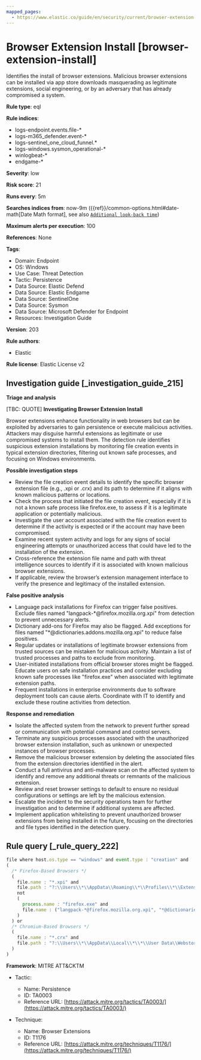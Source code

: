 ```yaml
---
mapped_pages:
  - https://www.elastic.co/guide/en/security/current/browser-extension-install.html
---
```


# Browser Extension Install [browser-extension-install]

Identifies the install of browser extensions. Malicious browser extensions can be installed via app store downloads masquerading as legitimate extensions, social engineering, or by an adversary that has already compromised a system.

**Rule type**: eql

**Rule indices**:

* logs-endpoint.events.file-*
* logs-m365_defender.event-*
* logs-sentinel_one_cloud_funnel.*
* logs-windows.sysmon_operational-*
* winlogbeat-*
* endgame-*

**Severity**: low

**Risk score**: 21

**Runs every**: 5m

**Searches indices from**: now-9m ({{ref}}/common-options.html#date-math[Date Math format], see also [`Additional look-back time`](docs-content://solutions/security/detect-and-alert/create-detection-rule.md#rule-schedule))

**Maximum alerts per execution**: 100

**References**: None

**Tags**:

* Domain: Endpoint
* OS: Windows
* Use Case: Threat Detection
* Tactic: Persistence
* Data Source: Elastic Defend
* Data Source: Elastic Endgame
* Data Source: SentinelOne
* Data Source: Sysmon
* Data Source: Microsoft Defender for Endpoint
* Resources: Investigation Guide

**Version**: 203

**Rule authors**:

* Elastic

**Rule license**: Elastic License v2

## Investigation guide [_investigation_guide_215]

**Triage and analysis**

[TBC: QUOTE]
**Investigating Browser Extension Install**

Browser extensions enhance functionality in web browsers but can be exploited by adversaries to gain persistence or execute malicious activities. Attackers may disguise harmful extensions as legitimate or use compromised systems to install them. The detection rule identifies suspicious extension installations by monitoring file creation events in typical extension directories, filtering out known safe processes, and focusing on Windows environments.

**Possible investigation steps**

* Review the file creation event details to identify the specific browser extension file (e.g., .xpi or .crx) and its path to determine if it aligns with known malicious patterns or locations.
* Check the process that initiated the file creation event, especially if it is not a known safe process like firefox.exe, to assess if it is a legitimate application or potentially malicious.
* Investigate the user account associated with the file creation event to determine if the activity is expected or if the account may have been compromised.
* Examine recent system activity and logs for any signs of social engineering attempts or unauthorized access that could have led to the installation of the extension.
* Cross-reference the extension file name and path with threat intelligence sources to identify if it is associated with known malicious browser extensions.
* If applicable, review the browser’s extension management interface to verify the presence and legitimacy of the installed extension.

**False positive analysis**

* Language pack installations for Firefox can trigger false positives. Exclude files named "langpack-*@firefox.mozilla.org.xpi" from detection to prevent unnecessary alerts.
* Dictionary add-ons for Firefox may also be flagged. Add exceptions for files named "*@dictionaries.addons.mozilla.org.xpi" to reduce false positives.
* Regular updates or installations of legitimate browser extensions from trusted sources can be mistaken for malicious activity. Maintain a list of trusted processes and paths to exclude from monitoring.
* User-initiated installations from official browser stores might be flagged. Educate users on safe installation practices and consider excluding known safe processes like "firefox.exe" when associated with legitimate extension paths.
* Frequent installations in enterprise environments due to software deployment tools can cause alerts. Coordinate with IT to identify and exclude these routine activities from detection.

**Response and remediation**

* Isolate the affected system from the network to prevent further spread or communication with potential command and control servers.
* Terminate any suspicious processes associated with the unauthorized browser extension installation, such as unknown or unexpected instances of browser processes.
* Remove the malicious browser extension by deleting the associated files from the extension directories identified in the alert.
* Conduct a full antivirus and anti-malware scan on the affected system to identify and remove any additional threats or remnants of the malicious extension.
* Review and reset browser settings to default to ensure no residual configurations or settings are left by the malicious extension.
* Escalate the incident to the security operations team for further investigation and to determine if additional systems are affected.
* Implement application whitelisting to prevent unauthorized browser extensions from being installed in the future, focusing on the directories and file types identified in the detection query.


## Rule query [_rule_query_222]

```js
file where host.os.type == "windows" and event.type : "creation" and
(
  /* Firefox-Based Browsers */
  (
    file.name : "*.xpi" and
    file.path : "?:\\Users\\*\\AppData\\Roaming\\*\\Profiles\\*\\Extensions\\*.xpi" and
    not
    (
      process.name : "firefox.exe" and
      file.name : ("langpack-*@firefox.mozilla.org.xpi", "*@dictionaries.addons.mozilla.org.xpi")
    )
  ) or
  /* Chromium-Based Browsers */
  (
    file.name : "*.crx" and
    file.path : "?:\\Users\\*\\AppData\\Local\\*\\*\\User Data\\Webstore Downloads\\*"
  )
)
```

**Framework**: MITRE ATT&CKTM

* Tactic:

    * Name: Persistence
    * ID: TA0003
    * Reference URL: [https://attack.mitre.org/tactics/TA0003/](https://attack.mitre.org/tactics/TA0003/)

* Technique:

    * Name: Browser Extensions
    * ID: T1176
    * Reference URL: [https://attack.mitre.org/techniques/T1176/](https://attack.mitre.org/techniques/T1176/)



